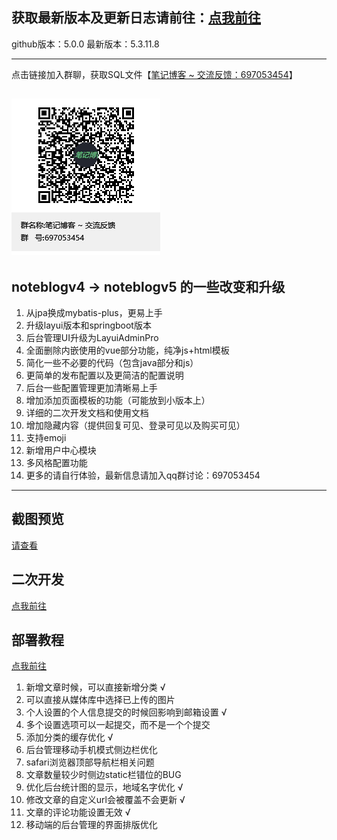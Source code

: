 
## 获取最新版本及更新日志请前往：[点我前往](https://wuwenbin.me/article/u/noteblogv5_updates)
github版本：5.0.0
最新版本：5.3.11.8

---
点击链接加入群聊，获取SQL文件【[笔记博客 ~ 交流反馈：697053454](https://jq.qq.com/?_wv=1027&k=5ZEGGl8)】

![avatar](noteblogqqgroup.png)
---
## noteblogv4 -> noteblogv5 的一些改变和升级
1. 从jpa换成mybatis-plus，更易上手
2. 升级layui版本和springboot版本
3. 后台管理UI升级为LayuiAdminPro
4. 全面删除内嵌使用的vue部分功能，纯净js+html模板
5. 简化一些不必要的代码（包含java部分和js）
6. 更简单的发布配置以及更简洁的配置说明
7. 后台一些配置管理更加清晰易上手
8. 增加添加页面模板的功能（可能放到小版本上）
9. 详细的二次开发文档和使用文档
10. 增加隐藏内容（提供回复可见、登录可见以及购买可见）
11. 支持emoji
12. 新增用户中心模块
13. 多风格配置功能
14. 更多的请自行体验，最新信息请加入qq群讨论：697053454

---
## 截图预览
[请查看](https://gitee.com/wuwenbn/noteblogv5/tree/master/screenshot)

## 二次开发
[点我前往](https://wuwenbin.me)

## 部署教程
[点我前往](https://wuwenbin.me/article/u/noteblogv5_updates)


1. 新增文章时候，可以直接新增分类 √
2. 可以直接从媒体库中选择已上传的图片
3. 个人设置的个人信息提交的时候回影响到邮箱设置 √
4. 多个设置选项可以一起提交，而不是一个个提交
5. 添加分类的缓存优化 √
6. 后台管理移动手机模式侧边栏优化
7. safari浏览器顶部导航栏相关问题
8. 文章数量较少时侧边static栏错位的BUG
9. 优化后台统计图的显示，地域名字优化 √
10. 修改文章的自定义url会被覆盖不会更新 √
11. 文章的评论功能设置无效 √
12. 移动端的后台管理的界面排版优化
